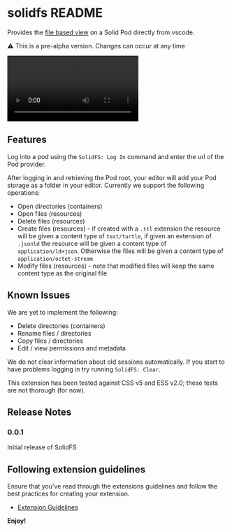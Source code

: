 # solidfs README

Provides the [file based view](https://github.com/solidLabResearch/whatsInAPod) on a Solid Pod directly from vscode.

:warning: This is a pre-alpha version. Changes can occur at any time

![](./usage.webm)

## Features

Log into a pod using the `SolidFS: Log In` command and enter the url of the Pod provider.

After logging in and retrieving the Pod root, your editor will add your Pod storage as a folder in your editor.
Currently we support the following operations:

- Open directories (containers)
- Open files (resources)
- Delete files (resources)
- Create files (resources) - if created with a `.ttl` extension the resource will be given a content type of `text/turtle`, if given an extension of `.jsonld` the resource will be given a content type of `application/ld+json`. Otherwise the files will be given a content type of `application/octet-stream`
- Modify files (resources) - note that modified files will keep the same content type as the original file

## Known Issues

We are yet to implement the following:

- Delete directories (containers)
- Rename files / directories
- Copy files / directories
- Edit / view permissions and metadata

We do not clear information about old sessions automatically. If you start to have problems logging in try running `SolidFS: Clear`.

This extension has been tested against CSS v5 and ESS v2.0; these tests are not thorough (for now).

## Release Notes

### 0.0.1

Initial release of SolidFS

## Following extension guidelines

Ensure that you've read through the extensions guidelines and follow the best practices for creating your extension.

- [Extension Guidelines](https://code.visualstudio.com/api/references/extension-guidelines)

**Enjoy!**
